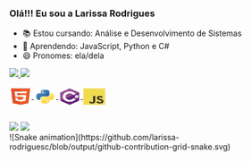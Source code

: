 ### Olá!!! Eu sou a Larissa Rodrigues

- 📚 Estou cursando: Análise e Desenvolvimento de Sistemas
- 🌱 Aprendendo: JavaScript, Python e C#
- 😄 Pronomes: ela/dela

<div>
<a href="https://github.com/seu-usuário-aqui">
<img loading="lazy" height="180em" src="https://github-readme-stats.vercel.app/api/top-langs/?username=larissa-rodriguesc&layout=compact&langs_count=7&theme=dracula"/>
<img loading="lazy" height="180em" src="https://github-readme-stats.vercel.app/api?username=larissa-rodriguesc&show_icons=true&theme=dracula&include_all_commits=true&count_private=true"/>
</div>

<div style="display: inline_block"><br> 
<img align="center" alt="Rafa-HTML" height="30" width="40" src="https://raw.githubusercontent.com/devicons/devicon/master/icons/html5/html5-original.svg">        
<img align="center" alt="Rafa-Python" height="30" width="40" src="https://raw.githubusercontent.com/devicons/devicon/master/icons/python/python-original.svg">
<img align="center" alt="Rafa-Csharp" height="30" width="40" src="https://raw.githubusercontent.com/devicons/devicon/master/icons/csharp/csharp-original.svg">   
<img align="center" alt="Rafa-Csharp" height="30" width="40" src="https://raw.githubusercontent.com/devicons/devicon/master/icons/javascript/javascript-original.svg"> 
</div>
  
##

<div>
<a href = "mailto:larissa-rodriguesc@hotmail"><img src="https://img.shields.io/badge/Gmail-D14836?style=for-the-badge&logo=gmail&logoColor=white" target="_blank"></a>
<a href = "https://www.linkedin.com/in/larissa-carneirorodrigues/"><img src="https://img.shields.io/badge/LinkedIn-0077B5?style=for-the-badge&logo=linkedin&logoColor=white" target="_blank"></a>
</div>

<div>
![Snake animation](https://github.com/larissa-rodriguesc/blob/output/github-contribution-grid-snake.svg)
</div>

